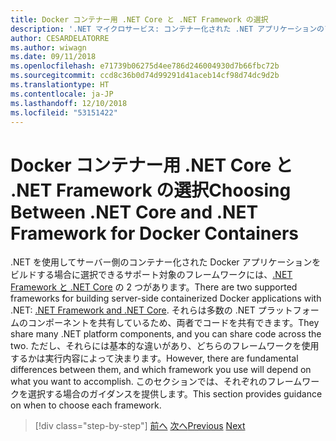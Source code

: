 ```yaml
---
title: Docker コンテナー用 .NET Core と .NET Framework の選択
description: '.NET マイクロサービス: コンテナー化された .NET アプリケーションのアーキテクチャ | Docker コンテナー用 .NET Core と .NET Framework の選択'
author: CESARDELATORRE
ms.author: wiwagn
ms.date: 09/11/2018
ms.openlocfilehash: e71739b06275d4ee786d246004930d7b66fbc72b
ms.sourcegitcommit: ccd8c36b0d74d99291d41aceb14cf98d74dc9d2b
ms.translationtype: HT
ms.contentlocale: ja-JP
ms.lasthandoff: 12/10/2018
ms.locfileid: "53151422"
---
```

# <a name="choosing-between-net-core-and-net-framework-for-docker-containers"></a><span data-ttu-id="16aa1-103">Docker コンテナー用 .NET Core と .NET Framework の選択</span><span class="sxs-lookup"><span data-stu-id="16aa1-103">Choosing Between .NET Core and .NET Framework for Docker Containers</span></span>

<span data-ttu-id="16aa1-104">.NET を使用してサーバー側のコンテナー化された Docker アプリケーションをビルドする場合に選択できるサポート対象のフレームワークには、[.NET Framework と .NET Core](https://www.microsoft.com/net/download) の 2 つがあります。</span><span class="sxs-lookup"><span data-stu-id="16aa1-104">There are two supported frameworks for building server-side containerized Docker applications with .NET: [.NET Framework and .NET Core](https://www.microsoft.com/net/download).</span></span> <span data-ttu-id="16aa1-105">それらは多数の .NET プラットフォームのコンポーネントを共有しているため、両者でコードを共有できます。</span><span class="sxs-lookup"><span data-stu-id="16aa1-105">They share many .NET platform components, and you can share code across the two.</span></span> <span data-ttu-id="16aa1-106">ただし、それらには基本的な違いがあり、どちらのフレームワークを使用するかは実行内容によって決まります。</span><span class="sxs-lookup"><span data-stu-id="16aa1-106">However, there are fundamental differences between them, and which framework you use will depend on what you want to accomplish.</span></span> <span data-ttu-id="16aa1-107">このセクションでは、それぞれのフレームワークを選択する場合のガイダンスを提供します。</span><span class="sxs-lookup"><span data-stu-id="16aa1-107">This section provides guidance on when to choose each framework.</span></span>

>[!div class="step-by-step"]
><span data-ttu-id="16aa1-108">[前へ](../container-docker-introduction/docker-containers-images-registries.md)
>[次へ](general-guidance.md)</span><span class="sxs-lookup"><span data-stu-id="16aa1-108">[Previous](../container-docker-introduction/docker-containers-images-registries.md)
[Next](general-guidance.md)</span></span>